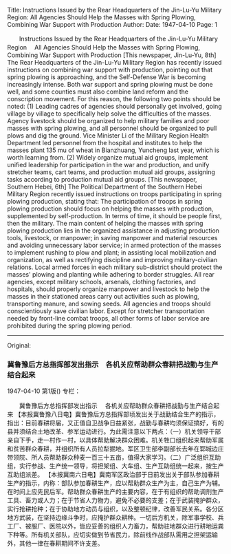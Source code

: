 Title: Instructions Issued by the Rear Headquarters of the Jin-Lu-Yu Military Region: All Agencies Should Help the Masses with Spring Plowing, Combining War Support with Production
Author:
Date: 1947-04-10
Page: 1

　　Instructions Issued by the Rear Headquarters of the Jin-Lu-Yu Military Region
  　All Agencies Should Help the Masses with Spring Plowing, Combining War Support with Production
    [This newspaper, Jin-Lu-Yu, 8th] The Rear Headquarters of the Jin-Lu-Yu Military Region has recently issued instructions on combining war support with production, pointing out that spring plowing is approaching, and the Self-Defense War is becoming increasingly intense. Both war support and spring plowing must be done well, and some counties must also combine land reform and the conscription movement. For this reason, the following two points should be noted: (1) Leading cadres of agencies should personally get involved, going village by village to specifically help solve the difficulties of the masses. Agency livestock should be organized to help military families and poor masses with spring plowing, and all personnel should be organized to pull plows and dig the ground. Vice Minister Li of the Military Region Health Department led personnel from the hospital and institutes to help the masses plant 135 mu of wheat in Bianzhuang, Yuncheng last year, which is worth learning from. (2) Widely organize mutual aid groups, implement unified leadership for participation in the war and production, and unify stretcher teams, cart teams, and production mutual aid groups, assigning tasks according to production mutual aid groups.
    [This newspaper, Southern Hebei, 6th] The Political Department of the Southern Hebei Military Region recently issued instructions on troops participating in spring plowing production, stating that: The participation of troops in spring plowing production should focus on helping the masses with production, supplemented by self-production. In terms of time, it should be people first, then the military. The main content of helping the masses with spring plowing production lies in the organized assistance in adjusting production tools, livestock, or manpower; in saving manpower and material resources and avoiding unnecessary labor service; in armed protection of the masses to implement rushing to plow and plant; in assisting local mobilization and organization, as well as rectifying discipline and improving military-civilian relations. Local armed forces in each military sub-district should protect the masses' plowing and planting while adhering to border struggles. All rear agencies, except military schools, arsenals, clothing factories, and hospitals, should properly organize manpower and livestock to help the masses in their stationed areas carry out activities such as plowing, transporting manure, and sowing seeds. All agencies and troops should conscientiously save civilian labor. Except for stretcher transportation needed by front-line combat troops, all other forms of labor service are prohibited during the spring plowing period.



<hr /> 

Original: 


### 冀鲁豫后方总指挥部发出指示　各机关应帮助群众春耕把战勤与生产结合起来

1947-04-10
第1版()
专栏：

　　冀鲁豫后方总指挥部发出指示
  　各机关应帮助群众春耕把战勤与生产结合起来
    【本报冀鲁豫八日电】冀鲁豫后方总指挥部顷发出关于战勤结合生产的指示，指出：目前春耕将届，又正值自卫战争日益紧张，战勤与春耕均须保证搞好，有的县并须结合土地改革、参军运动进行。为此需注意以下两点：（一）机关领导干部亲自下手，走一村作一村，以具体帮助解决群众困难。机关牲口组织起来帮助军属和贫苦群众春耕，并组织所有人员拉犁掘地。军区卫生部李副部长去年在郓城边庄带领院、所人员帮助群众种麦一百三十五亩，值得大家学习。（二）广泛组织互助组，实行参战、生产统一领导，将担架组、大车组、生产互助组统一起来，按生产互助组派差。
    【本报冀南六日电】冀南军区政治部于日前发出关于部队参加春耕生产的指示，内称：部队参加春耕生产，应以帮助群众生产为主，自己生产为辅。在时间上应先民后军。帮助群众春耕生产的主要内容，在于有组织的帮助调剂生产工具、畜力或人力；在于节省人力物力，避免不必要的支差；在于武装掩护群众，实行抢耕抢种；在于协助地方动员与组织，以及整顿纪律，改善军民关系。各分区地方武装，在坚持边缘斗争时，应掩护群众耕种。一切后方机关，除军事学校、兵工厂、被服厂、医院以外，皆应妥善的组织人力畜力，帮助驻地群众进行耕地运粪下种等。所有机关部队，应切实做到节省民力，除前线作战部队需用之担架运输外，其他一律在春耕期间不许支差。

